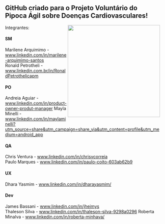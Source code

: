 ## GitHub criado para o Projeto Voluntário do Pipoca Ágil sobre Doenças Cardiovasculares!


<img align="right" src="https://github.com/Lusitanos2024/.github/assets/162798721/d863dde3-660d-4661-97be-20a6f005bef2" width="300" height="300" />  

Integrantes: 

#### SM

Marilene Arquimimo - www.linkedin.com/in/marilene-arquimimo-santos  
Ronald Petrotheli - www.linkedin.com.br/in/RonaldPetrothelicapm

#### PO

Andreia Aguiar - www.linkedin.com/in/product-owner-produt-manager
Mayla Minelli - www.linkedin.com/in/maylaminelli?utm_source=share&utm_campaign=share_via&utm_content=profile&utm_medium=android_app  

#### QA

Chris Ventura - www.linkedin.com/in/chrisvcorreia  
Paulo Marques - www.linkedin.com/in/paulo-coito-603ab62b9

#### UX

Dhara Yasmim - www.linkedin.com/in/dharayasmim/

#### Dev

James Bassani - www.linkedin.com/in/jheimys  
Thaleson Silva - www.linkedin.com/in/thaleson-silva-9298a0296 
Roberta Minalva - www.linkedin.com/in/roberta-minhava/

